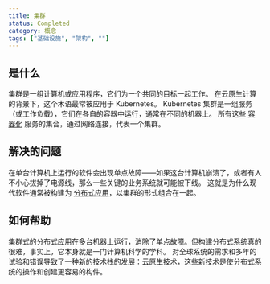```yaml
---
title: 集群
status: Completed
category: 概念
tags: ["基础设施", "架构", ""]
---
```


## 是什么

集群是一组计算机或应用程序，它们为一个共同的目标一起工作。
在云原生计算的背景下，这个术语最常被应用于 Kubernetes。
Kubernetes 集群是一组服务（或工作负载），它们在各自的容器中运行，通常在不同的机器上。
所有这些 [容器化](/zh-cn/containerization/) 服务的集合，通过网络连接，代表一个集群。

## 解决的问题

在单台计算机上运行的软件会出现单点故障——如果这台计算机崩溃了，或者有人不小心拔掉了电源线，那么一些关键的业务系统就可能被下线。
这就是为什么现代软件通常被构建为 [分布式应用](/zh-cn/distributed-apps/)，以集群的形式组合在一起。

## 如何帮助

集群式的分布式应用在多台机器上运行，消除了单点故障。但构建分布式系统真的很难，事实上，它本身就是一门计算机科学的学科。
对全球系统的需求和多年的试验和错误导致了一种新的技术栈的发展：[云原生技术](/zh-cn/cloud-native-tech/)，这些新技术是使分布式系统的操作和创建更容易的构件。
